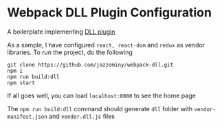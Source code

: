 # Webpack DLL Plugin Configuration

A boilerplate implementing [DLL plugin](https://webpack.js.org/plugins/dll-plugin/)

As a sample, I have configured `react, react-dom` and `redux` as vendor libraries. To run the project, do the following

```
git clone https://github.com/jazzominy/webpack-dll.git
npm i
npm run build:dll
npm start
```

If all goes well, you can load `localhost:8080` to see the home page

The `npm run build:dll` command should generate `dll` folder with `vendor-manifest.json` and `vendor.dll.js` files
